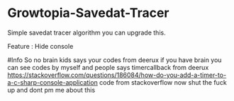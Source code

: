 # Growtopia-Savedat-Tracer
Simple savedat tracer algorithm you can upgrade this.

Feature : Hide console

#Info 
So no brain kids says your codes from deerux if you have brain you can see codes by myself and people says timercallback from deerux https://stackoverflow.com/questions/186084/how-do-you-add-a-timer-to-a-c-sharp-console-application code from stackoverflow now shut the fuck up and dont pm me about this
